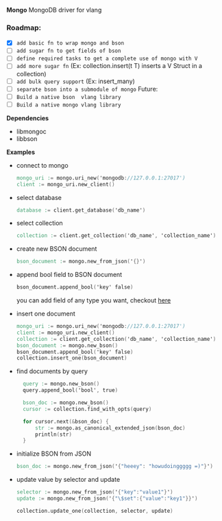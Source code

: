 **Mongo**
MongoDB driver for vlang

### Roadmap:
- [x] `add basic fn to wrap mongo and bson`
- [ ] `add sugar fn to get fields of bson`
- [ ] `define required tasks to get a complete use of mongo with V`
- [ ] `add more sugar fn` (Ex: collection.insert<T>(t T) inserts a V Struct in a collection)
- [ ] `add bulk query support` (Ex: insert_many)
- [ ] `separate bson into a submodule of mongo`
Future:
- [ ] `Build a native bson  vlang library`
- [ ] `Build a native mongo vlang library`

**Dependencies**

- libmongoc
- libbson


**Examples**

- connect to mongo
  ```v
  mongo_uri := mongo.uri_new('mongodb://127.0.0.1:27017')
  client := mongo_uri.new_client()
  ```

- select database
  ```v
  database := client.get_database('db_name')
  ```

- select collection
  ```v
  collection := client.get_collection('db_name', 'collection_name')
  ```

- create new BSON document
  ```v
  bson_document := mongo.new_from_json('{}')
  ```

- append bool field to BSON document
  ```v
  bson_document.append_bool('key' false)
  ```
  you can add field of any type you want, checkout [here](bson/funcs_append.v)

- insert one document
    ```v
    mongo_uri := mongo.uri_new('mongodb://127.0.0.1:27017')
    client := mongo_uri.new_client()
    collection := client.get_collection('db_name', 'collection_name')
    bson_document := mongo.new_bson()
    bson_document.append_bool('key' false)
    collection.insert_one(bson_document)
    ```

- find documents by query
  ```v
    query := mongo.new_bson()
    query.append_bool('bool', true)

    bson_doc := mongo.new_bson()
    cursor := collection.find_with_opts(query)

    for cursor.next(&bson_doc) {
        str := mongo.as_canonical_extended_json(bson_doc)
        println(str)
    }
  ```

- initialize BSON from JSON
  ```v
  bson_doc := mongo.new_from_json('{"heeey": "howudoinggggg =)"}')
  ```

- update value by selector and update
  ```v
  selector := mongo.new_from_json('{"key":"value1"}')
  update := mongo.new_from_json('{"\$set":{"value":"key1"}}')

  collection.update_one(collection, selector, update)
  ```
